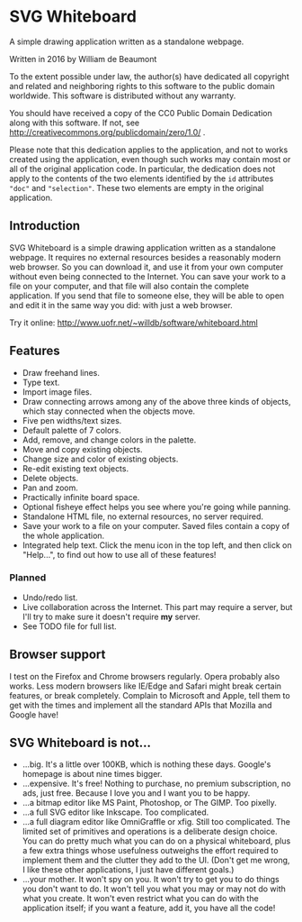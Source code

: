 # SVG Whiteboard

A simple drawing application written as a standalone webpage.

Written in 2016 by William de Beaumont

To the extent possible under law, the author(s) have dedicated all copyright and related and neighboring rights to this software to the public domain worldwide. This software is distributed without any warranty.

You should have received a copy of the CC0 Public Domain Dedication along with this software. If not, see http://creativecommons.org/publicdomain/zero/1.0/ .

Please note that this dedication applies to the application, and not to works created using the application, even though such works may contain most or all of the original application code. In particular, the dedication does not apply to the contents of the two elements identified by the `id` attributes `"doc"` and `"selection"`. These two elements are empty in the original application.

## Introduction

SVG Whiteboard is a simple drawing application written as a standalone webpage. It requires no external resources besides a reasonably modern web browser. So you can download it, and use it from your own computer without even being connected to the Internet. You can save your work to a file on your computer, and that file will also contain the complete application. If you send that file to someone else, they will be able to open and edit it in the same way you did: with just a web browser.

Try it online: http://www.uofr.net/~willdb/software/whiteboard.html

## Features

 - Draw freehand lines.
 - Type text.
 - Import image files.
 - Draw connecting arrows among any of the above three kinds of objects, which stay connected when the objects move.
 - Five pen widths/text sizes.
 - Default palette of 7 colors.
 - Add, remove, and change colors in the palette.
 - Move and copy existing objects.
 - Change size and color of existing objects.
 - Re-edit existing text objects.
 - Delete objects.
 - Pan and zoom.
 - Practically infinite board space.
 - Optional fisheye effect helps you see where you're going while panning.
 - Standalone HTML file, no external resources, no server required.
 - Save your work to a file on your computer. Saved files contain a copy of the whole application.
 - Integrated help text. Click the menu icon in the top left, and then click on "Help...", to find out how to use all of these features!

### Planned

 - Undo/redo list.
 - Live collaboration across the Internet. This part may require a server, but I'll try to make sure it doesn't require **my** server.
 - See TODO file for full list.

## Browser support

I test on the Firefox and Chrome browsers regularly. Opera probably also works. Less modern browsers like IE/Edge and Safari might break certain features, or break completely. Complain to Microsoft and Apple, tell them to get with the times and implement all the standard APIs that Mozilla and Google have!

## SVG Whiteboard is not...

 - ...big. It's a little over 100KB, which is nothing these days. Google's homepage is about nine times bigger.
 - ...expensive. It's free! Nothing to purchase, no premium subscription, no ads, just free. Because I love you and I want you to be happy.
 - ...a bitmap editor like MS Paint, Photoshop, or The GIMP. Too pixelly.
 - ...a full SVG editor like Inkscape. Too complicated.
 - ...a full diagram editor like OmniGraffle or xfig. Still too complicated. The limited set of primitives and operations is a deliberate design choice. You can do pretty much what you can do on a physical whiteboard, plus a few extra things whose usefulness outweighs the effort required to implement them and the clutter they add to the UI. (Don't get me wrong, I like these other applications, I just have different goals.)
 - ...your mother. It won't spy on you. It won't try to get you to do things you don't want to do. It won't tell you what you may or may not do with what you create. It won't even restrict what you can do with the application itself; if you want a feature, add it, you have all the code!

